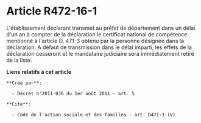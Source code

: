 # Article R472-16-1

L'établissement déclarant transmet au préfet de département dans un délai d'un an à compter de la déclaration le certificat
national de compétence mentionné à l'article D. 471-3 obtenu par la personne désignée dans la déclaration. A défaut de
transmission dans le délai imparti, les effets de la déclaration cesseront et le mandataire judiciaire sera immédiatement
retiré de la liste.

**Liens relatifs à cet article**

	**Créé par**:

	  - Décret n°2011-936 du 1er août 2011 - art. 5

	**Cite**:

	  - Code de l'action sociale et des familles - art. D471-3 (V)
